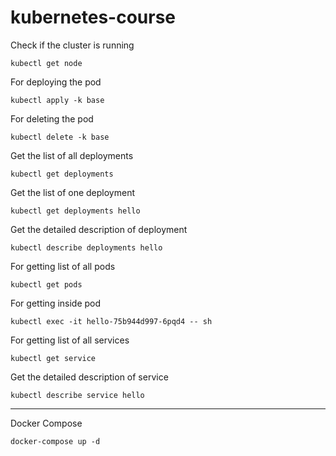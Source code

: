 # kubernetes-course


Check if the cluster is running
```
kubectl get node
```

For deploying the pod
```
kubectl apply -k base
```

For deleting the pod
```
kubectl delete -k base
```

Get the list of all deployments
```
kubectl get deployments
```

Get the list of one deployment
```
kubectl get deployments hello
```

Get the detailed description of deployment
```
kubectl describe deployments hello
```

For getting list of all pods
```
kubectl get pods
```

For getting inside pod
```
kubectl exec -it hello-75b944d997-6pqd4 -- sh
```

For getting list of all services
```
kubectl get service
```

Get the detailed description of service
```
kubectl describe service hello
```

---
Docker Compose
```
docker-compose up -d
```
